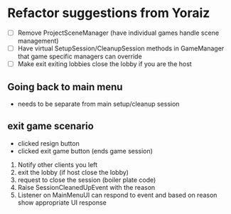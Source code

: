 ﻿# Refactor suggestions from Yoraiz
- [ ] Remove ProjectSceneManager (have individual games handle scene management)
- [ ] Have virtual SetupSession/CleanupSession methods in GameManager that game specific managers can override
- [ ] Make exit exiting lobbies close the lobby if you are the host

## Going back to main menu
- needs to be separate from main setup/cleanup session

## exit game scenario
- clicked resign button
- clicked exit game button (ends game session)
1. Notify other clients you left
2. exit the lobby (if host close the lobby)
3. request to close the session (boiler plate code)
4. Raise SessionCleanedUpEvent with the reason
5. Listener on MainMenuUI can respond to event and based on reason show appropriate UI response